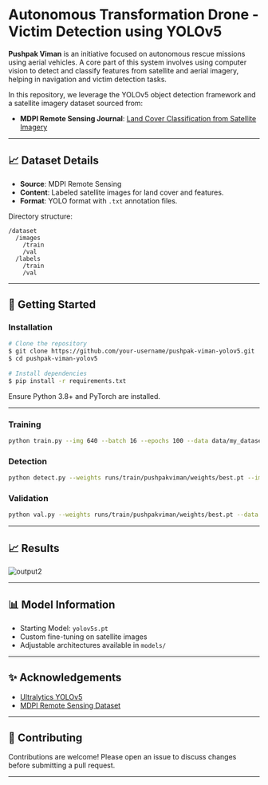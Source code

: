 # Autonomous Transformation Drone - Victim Detection using YOLOv5
 
**Pushpak Viman** is an initiative focused on autonomous rescue missions using aerial vehicles. A core part of this system involves using computer vision to detect and classify features from satellite and aerial imagery, helping in navigation and victim detection tasks.
 
In this repository, we leverage the YOLOv5 object detection framework and a satellite imagery dataset sourced from:
 
- **MDPI Remote Sensing Journal**: [Land Cover Classification from Satellite Imagery](https://www.mdpi.com/2072-4292/14/13/2977)
 
---
 
## 📈 Dataset Details
 
- **Source**: MDPI Remote Sensing
- **Content**: Labeled satellite images for land cover and features.
- **Format**: YOLO format with `.txt` annotation files.
 
Directory structure:
 
```
/dataset
  /images
    /train
    /val
  /labels
    /train
    /val
```
 
---
 
## 🚀 Getting Started
 
### Installation
 
```bash
# Clone the repository
$ git clone https://github.com/your-username/pushpak-viman-yolov5.git
$ cd pushpak-viman-yolov5
 
# Install dependencies
$ pip install -r requirements.txt
```
 
Ensure Python 3.8+ and PyTorch are installed.
 
---
 
### Training
 
```bash
python train.py --img 640 --batch 16 --epochs 100 --data data/my_dataset.yaml --weights yolov5s.pt --name pushpakviman
```
 
### Detection
 
```bash
python detect.py --weights runs/train/pushpakviman/weights/best.pt --img 640 --conf 0.25 --source dataset/images/val
```
 
### Validation
 
```bash
python val.py --weights runs/train/pushpakviman/weights/best.pt --data data/my_dataset.yaml --img 640
```
 
---
 
## 📈 Results

 ![output2](https://github.com/user-attachments/assets/e6af8c5d-fc5f-43e9-a29b-567c3cbbaa2b)
 
---
 
## 📊 Model Information
 
- Starting Model: `yolov5s.pt`
- Custom fine-tuning on satellite images
- Adjustable architectures available in `models/`
 
---
 
## ✨ Acknowledgements
 
- [Ultralytics YOLOv5](https://github.com/ultralytics/yolov5)
- [MDPI Remote Sensing Dataset](https://www.mdpi.com/2072-4292/14/13/2977)
 
---
 
## 🙌 Contributing
 
Contributions are welcome! Please open an issue to discuss changes before submitting a pull request.
 
---
 
